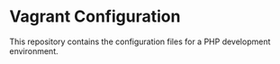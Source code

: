 Vagrant Configuration
=====================

This repository contains the configuration files for a PHP development environment.
